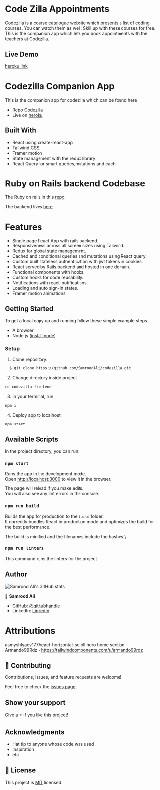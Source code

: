 # Code Zilla Appointments

Codezilla is a course catalogue website which presents a list of coding courses. You can watch them as well. Skill up with these courses for free. This is the companion app which lets you book appointments with the teachers at Codezilla.

## Live Demo

[heroku link](https://codezilla-appointments.herokuapp.com/)

# Codezilla Companion App

This is the companion app for codezilla which can be found here

- Repo [Codezilla](https://github.com/SamroodAli/codezilla)
- Live on [heroku](https://samrood-codezilla.herokuapp.com/)

## Built With

- React using create-react-app
- Tailwind CSS
- Framer motion
- State management with the redux library
- React Query for smart queries,mutations and cach

# Ruby on Rails backend Codebase

The Ruby on rails in this [repo](https://github.com/SamroodAli/appointments-frontend)

The backend lives [here](https://github.com/SamroodAli/appointments-backend)

# Features

- Single page React App with rails backend.
- Responsiveness across all screen sizes using Tailwind.
- Redux for global state management.
- Cached and conditional queries and mutations using React query.
- Custom built stateless authentication with jwt tokens in cookies.
- React served by Rails backend and hosted in one domain.
- Functional components with hooks.
- Custom hooks for code reusability.
- Notifications with react-notifications.
- Loading and auto sign-in states.
- Framer motion animations

## Getting Started

To get a local copy up and running follow these simple example steps.

- A browser
- Node js ([install node](https://nodejs.org/en/download/))

### Setup

1. Clone repository:

```sh
  $ git clone https://github.com/SamroodAli/codezilla.git

```

2. Change directory inside project

```sh
cd codezilla-frontend
```

3. In your terminal, run

```sh
npm i
```

4. Deploy app to localhost

```
npm start
```

## Available Scripts

In the project directory, you can run:

### `npm start`

Runs the app in the development mode.\
Open [http://localhost:3000](http://localhost:3000) to view it in the browser.

The page will reload if you make edits.\
You will also see any lint errors in the console.

### `npm run build`

Builds the app for production to the `build` folder.\
It correctly bundles React in production mode and optimizes the build for the best performance.

The build is minified and the filenames include the hashes.\

### `npm run linters`

This command runs the linters for the project

## Author

![Samrood Ali's GitHub stats](https://github-readme-stats.vercel.app/api?username=SamroodAli&count_private=true&theme=dark&show_icons=true)

👤 **Samrood Ali**

- GitHub: [@githubhandle](https://github.com/SamroodAli)
- LinkedIn: [LinkedIn](https://www.linkedin.com/in/samrood-ali/)

# Attributions

asmyshlyaev177/react-horizontal-scroll
hero home section - Armando99Rdz - https://tailwindcomponents.com/u/armando99rdz

## 🤝 Contributing

Contributions, issues, and feature requests are welcome!

Feel free to check the [issues page](https://github.com/SamroodAli/codezilla/issues).

## Show your support

Give a ⭐️ if you like this project!

## Acknowledgments

- Hat tip to anyone whose code was used
- Inspiration
- etc

## 📝 License

This project is [MIT](./LICENSE) licensed.
